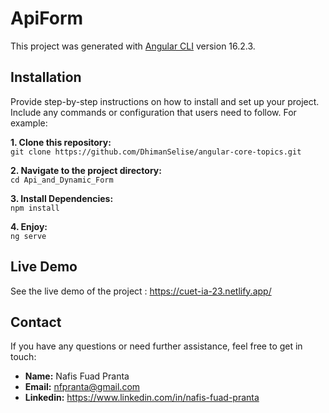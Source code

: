 # ApiForm

This project was generated with [Angular CLI](https://github.com/angular/angular-cli) version 16.2.3.

## Installation

Provide step-by-step instructions on how to install and set up your project. Include any commands or configuration that users need to follow. For example:

**1. Clone this repository:** <br>
`git clone https://github.com/DhimanSelise/angular-core-topics.git`

**2. Navigate to the project directory:** <br>
`cd Api_and_Dynamic_Form`

**3. Install Dependencies:** <br>
`npm install`

**4. Enjoy:** <br>
`ng serve`

## Live Demo

See the live demo of the project : https://cuet-ia-23.netlify.app/

## Contact

If you have any questions or need further assistance, feel free to get in touch:

- **Name:** Nafis Fuad Pranta
- **Email:** nfpranta@gmail.com
- **Linkedin:** https://www.linkedin.com/in/nafis-fuad-pranta
